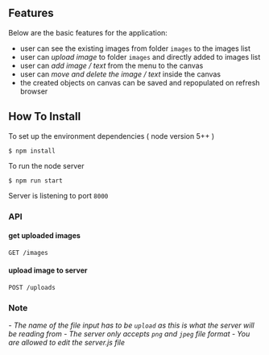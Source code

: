 ## Features

Below are the basic features for the application:

- user can see the existing images from folder `images` to the images list
- user can *upload image* to folder `images` and directly added to images list
- user can *add image / text* from the menu to the canvas
- user can *move and delete the image / text* inside the canvas
- the created objects on canvas can be saved and repopulated on refresh browser


## How To Install

To set up the environment dependencies ( node version 5++ )

```
$ npm install
```

To run the node server

```
$ npm run start
```

Server is listening to port `8000`

### API

#### get uploaded images

```
GET /images
```

#### upload image to server

```
POST /uploads
```

### Note

_- The name of the file input has to be `upload` as this is what the server will be reading from_
_- The server only accepts `png` and `jpeg` file format_
_- You are allowed to edit the server.js file_
